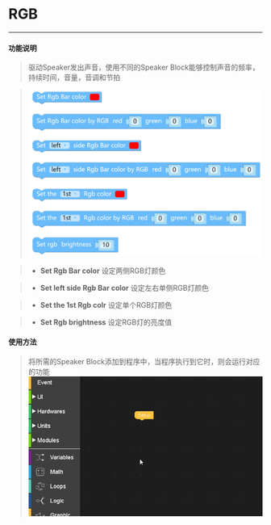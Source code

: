 # RGB
__________________________

#### 功能说明

>驱动Speaker发出声音，使用不同的Speaker Block能够控制声音的频率，持续时间，音量，音调和节拍

>![RGB](/image/Hardwares/RGB.png)

>* __Set Rgb Bar color__
设定两侧RGB灯颜色

>* __Set left side Rgb Bar color__
设定左右单侧RGB灯颜色

>* __Set the 1st Rgb colr__
设定单个RGB灯颜色

>* __Set Rgb brightness__
设定RGB灯的亮度值

#### 使用方法

>将所需的Speaker Block添加到程序中，当程序执行到它时，则会运行对应的功能
>![RGB_user](/image/Hardwares/RGB_user.gif)